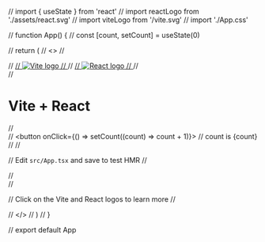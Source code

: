 // import { useState } from 'react'
// import reactLogo from './assets/react.svg'
// import viteLogo from '/vite.svg'
// import './App.css'

// function App() {
//   const [count, setCount] = useState(0)

//   return (
//     <>
//       <div>
//         <a href="https://vite.dev" target="_blank">
//           <img src={viteLogo} className="logo" alt="Vite logo" />
//         </a>
//         <a href="https://react.dev" target="_blank">
//           <img src={reactLogo} className="logo react" alt="React logo" />
//         </a>
//       </div>
//       <h1>Vite + React</h1>
//       <div className="card">
//         <button onClick={() => setCount((count) => count + 1)}>
//           count is {count}
//         </button>
//         <p>
//           Edit <code>src/App.tsx</code> and save to test HMR
//         </p>
//       </div>
//       <p className="read-the-docs">
//         Click on the Vite and React logos to learn more
//       </p>
//     </>
//   )
// }

// export default App